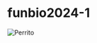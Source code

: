 # funbio2024-1

![Perrito]([https://www.google.com/search?sca_esv=2b87a7951bc7ea46&rlz=1C1GCEA_enPE1043PE1043&q=perro&tbm=isch&source=lnms&prmd=isvnmbtz&sa=X&ved=2ahUKEwiXsbv5mIiFAxWCpJUCHVUgAUMQ0pQJegQICxAB&biw=1366&bih=641&dpr=1#imgrc=VwP0GMe9ShkvvM/jpg])
